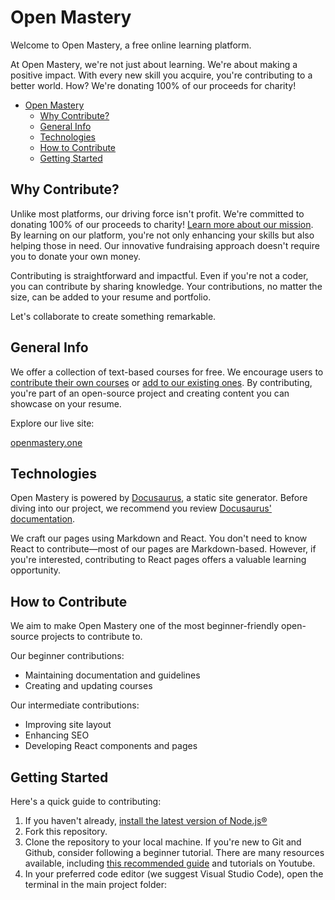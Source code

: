 # Open Mastery

Welcome to Open Mastery, a free online learning platform.

At Open Mastery, we're not just about learning. We're about making a positive impact. With every new skill you acquire, you're contributing to a better world. How? We're donating 100% of our proceeds for charity!

- [Open Mastery](#open-education)
  - [Why Contribute?](#why-contribute)
  - [General Info](#general-info)
  - [Technologies](#technologies)
  - [How to Contribute](#how-to-contribute)
  - [Getting Started](#getting-started)

## Why Contribute?

Unlike most platforms, our driving force isn't profit. We're committed to donating 100% of our proceeds to charity! [Learn more about our mission](https://openmastery.one/about). By learning on our platform, you're not only enhancing your skills but also helping those in need. Our innovative fundraising approach doesn't require you to donate your own money.

Contributing is straightforward and impactful. Even if you're not a coder, you can contribute by sharing knowledge. Your contributions, no matter the size, can be added to your resume and portfolio.

Let's collaborate to create something remarkable.

## General Info

We offer a collection of text-based courses for free. We encourage users to [contribute their own courses](./GUIDE_TO_CREATE_COURSES.md) or [add to our existing ones](./GUIDE_TO_UPDATE_COURSES.md). By contributing, you're part of an open-source project and creating content you can showcase on your resume.

Explore our live site:

[openmastery.one](https://openmastery.one/)

## Technologies

Open Mastery is powered by [Docusaurus](https://docusaurus.io/), a static site generator. Before diving into our project, we recommend you review [Docusaurus' documentation](https://docusaurus.io/docs).

We craft our pages using Markdown and React. You don't need to know React to contribute—most of our pages are Markdown-based. However, if you're interested, contributing to React pages offers a valuable learning opportunity.

## How to Contribute

We aim to make Open Mastery one of the most beginner-friendly open-source projects to contribute to.

Our beginner contributions:

- Maintaining documentation and guidelines
- Creating and updating courses

Our intermediate contributions:

- Improving site layout
- Enhancing SEO
- Developing React components and pages

## Getting Started

Here's a quick guide to contributing:

1. If you haven't already, [install the latest version of Node.js®](https://nodejs.org/en/download/)
2. Fork this repository.
3. Clone the repository to your local machine. If you're new to Git and Github, consider following a beginner tutorial. There are many resources available, including [this recommended guide](https://www.freecodecamp.org/news/git-and-github-for-beginners/) and tutorials on Youtube.
4. In your preferred code editor (we suggest Visual Studio Code), open the terminal in the main project folder:

